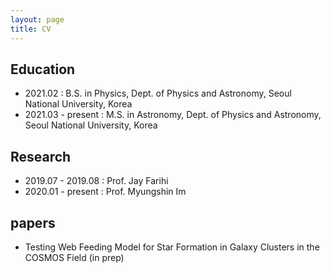 ```yaml
---
layout: page
title: CV
---
```


## Education
- 2021.02 : B.S. in Physics, Dept. of Physics and Astronomy, Seoul National University, Korea 
- 2021.03 - present : M.S. in Astronomy, Dept. of Physics and Astronomy, Seoul National University, Korea 

## Research
- 2019.07 - 2019.08 : Prof. Jay Farihi
- 2020.01 - present : Prof. Myungshin Im


## papers
- Testing Web Feeding Model for Star Formation in Galaxy Clusters in the COSMOS Field (in prep)
